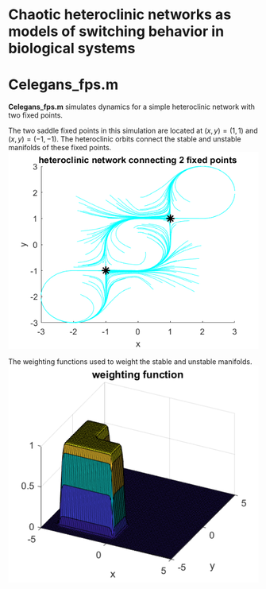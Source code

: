 # Chaotic heteroclinic networks as models of switching behavior in biological systems



# Celegans_fps.m

**Celegans_fps.m** simulates dynamics for a simple heteroclinic network with two fixed points.

The two saddle fixed points in this simulation are located at $(x,y) = (1,1)$ and $(x,y) = (-1,-1)$. The heteroclinic orbits connect the stable and unstable manifolds of these fixed points.
![Alt text](/figures/Celegans_fps_fig1.png?raw=true "Optional Title")

The weighting functions used to weight the stable and unstable manifolds.
![Alt text](/figures/Celegans_fps_fig2.png?raw=true "Optional Title")
